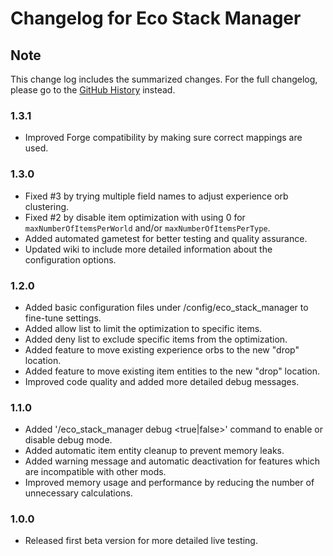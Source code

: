# Changelog for Eco Stack Manager

## Note

This change log includes the summarized changes.
For the full changelog, please go to the [GitHub History][history] instead.

### 1.3.1

- Improved Forge compatibility by making sure correct mappings are used.

### 1.3.0

- Fixed #3 by trying multiple field names to adjust experience orb clustering.
- Fixed #2 by disable item optimization with using 0 for `maxNumberOfItemsPerWorld` and/or
  `maxNumberOfItemsPerType`.
- Added automated gametest for better testing and quality assurance.
- Updated wiki to include more detailed information about the configuration options.

### 1.2.0

- Added basic configuration files under /config/eco_stack_manager to fine-tune settings.
- Added allow list to limit the optimization to specific items.
- Added deny list to exclude specific items from the optimization.
- Added feature to move existing experience orbs to the new "drop" location.
- Added feature to move existing item entities to the new "drop" location.
- Improved code quality and added more detailed debug messages.

### 1.1.0

- Added '/eco_stack_manager debug <true|false>' command to enable or disable debug mode.
- Added automatic item entity cleanup to prevent memory leaks.
- Added warning message and automatic deactivation for features which are incompatible with other
  mods.
- Improved memory usage and performance by reducing the number of unnecessary calculations.

### 1.0.0

- Released first beta version for more detailed live testing.

[history]: https://github.com/MarkusBordihn/BOs-Eco-Stack-Manager/commits/
